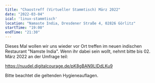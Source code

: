 ```yaml
---
title: "Chaostreff (Virtueller Stammtisch) März 2022"
date: "2022-03-04"
ical: 'linux-stammtisch'
location: "Namaste India, Dresdener Straße 4, 02826 Görlitz"
startTime: "19:00"
endTime: "21:30"
---
```


Dieses Mal wollen wir uns wieder vor Ort treffen im neuen indischen Restaurant "Namste India".
Wenn ihr dabei sein wollt, nehmt bitte bis 02. März 2022 an der Umfrage teil: 

https://nuudel.digitalcourage.de/pK8gBAN9LIDdLKu9

Bitte beachtet die geltenden Hygieneauflagen.

